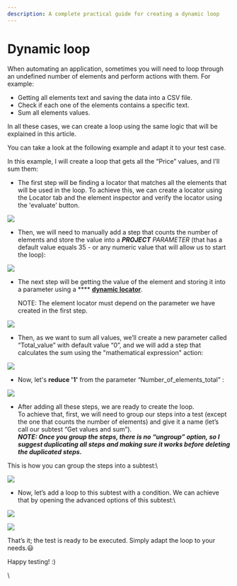 ```yaml
---
description: A complete practical guide for creating a dynamic loop
---
```


# Dynamic loop

When automating an application, sometimes you will need to loop through an undefined number of elements and perform actions with them. For example:

* Getting all elements text and saving the data into a CSV file.
* Check if each one of the elements contains a specific text.
* Sum all elements values.

In all these cases, we can create a loop using the same logic that will be explained in this article.

You can take a look at the following example and adapt it to your test case.

In this example, I will create a loop that gets all the “Price” values, and I’ll sum them:

* The first step will be finding a locator that matches all the elements that will be used in the loop. To achieve this, we can create a locator using the Locator tab and the element inspector and verify the locator using the 'evaluate' button.

![](https://testproject-5b5666821ab7.intercom-attachments-1.com/i/o/435511778/319907e2508eff35cb0ec4e7/7bb093a72f4e55c060f6ec5488d2d80697e044eb\_2\_690x332.png)

* Then, we will need to manually add a step that counts the number of elements and store the value into a _**PROJECT** PARAMETER_ (that has a default value equals 35 - or any numeric value that will allow us to start the loop):

![](https://testproject-5b5666821ab7.intercom-attachments-1.com/i/o/435511784/ff73376842b5d882b8aea6d9/50f878a893b6f1cb9cf9c383778b6aa5f36221ce\_2\_284x500.png)

*   The next step will be getting the value of the element and storing it into a parameter using a **** [**dynamic locator**](https://intercom.help/testprojectio/en/articles/3572418-how-to-create-dynamic-elements-in-testproject).

    NOTE: The element locator must depend on the parameter we have created in the first step.

![](https://testproject-5b5666821ab7.intercom-attachments-1.com/i/o/435511787/f0a54e0dc0e53274e1f6a31a/259917392c8166295ae653f4e9b42c323e0b7305\_2\_225x500.png)

* Then, as we want to sum all values, we’ll create a new parameter called “Total\_value” with default value “0”, and we will add a step that calculates the sum using the "mathematical expression" action:

![](https://testproject-5b5666821ab7.intercom-attachments-1.com/i/o/435511797/823faf86bca29413f56f00e2/cf5ea68df6a1b06fda1ffe87643016b2eb35140f\_2\_281x500.png)

* Now, let's **reduce '**1**'** from the parameter “Number\_of\_elements\_total” :

![](https://testproject-5b5666821ab7.intercom-attachments-1.com/i/o/435511804/431c96e6b1ca60a2817a63e0/4c76a28060e28d546e4c490d628cd7a34d7e0900\_2\_282x500.png)

* After adding all these steps, we are ready to create the loop.\
  To achieve that, first, we will need to group our steps into a test (except the one that counts the number of elements) and give it a name (let’s call our subtest “Get values and sum”).\
  _**NOTE: Once you group the steps, there is no “ungroup” option, so I suggest duplicating all steps and making sure it works before deleting the duplicated steps.**_

This is how you can group the steps into a subtest:\


![](https://testproject-5b5666821ab7.intercom-attachments-1.com/i/o/435511809/a4eabc0f43b59e7c7150db00/799696b700f72bfaf4a0bec7caa38226fe650ed6\_2\_334x500.png)

*   Now, let’s add a loop to this subtest with a condition. We can achieve that by opening the advanced options of this subtest:\




![](https://testproject-5b5666821ab7.intercom-attachments-1.com/i/o/435511815/d1b2a03bbb75743eaacc62e6/e9b48986167193686318ca33eca61e921c2036a1.png)

![](https://testproject-5b5666821ab7.intercom-attachments-1.com/i/o/435511820/14e0d24b0f2de9eace6026ca/c4a2b84055597a9da13a90889c4e1b09224ba139\_2\_262x500.png)

That’s it; the test is ready to be executed. Simply adapt the loop to your needs.😃

Happy testing! :)

\

